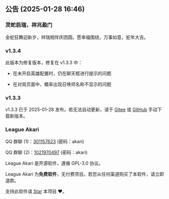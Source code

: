 ## 公告 (2025-01-28 16:46)

### 灵蛇启瑞，祥兆盈门

金蛇狂舞迎新岁，祥瑞相伴庆团圆。愿幸福围绕，万事如意，蛇年大吉。

### v1.3.4

此版本为修复版本，修复在 v1.3.3 中：

- 在未开启英雄配置时，仍在聊天框进行提示的问题

- 在对局页面中，概率出现召唤师名称不显示的问题

### v1.3.3

v1.3.3 已于 2025-01-28 发布。若无法自动更新，请于 [Gitee](https://gitee.com/Hanxven/LeagueAkari/releases/download/v1.3.3/League%20Akari-1.3.3-win.7z) 或 [GitHub](https://github.com/Hanxven/LeagueAkari/releases/download/v1.3.3/League.Akari-1.3.3-win.7z) 手动下载新版本。

### League Akari

QQ 群聊 (1)：[301157623](https://qm.qq.com/q/F1Xv85etlm) (密码：akari)

QQ 群聊 (2)：[1021970497](https://qm.qq.com/q/SWfPsyeyKy) (密码：akari)

League Akari 是开源软件，遵循 GPL-3.0 协议。

League Akari 为**免费软件**，无付费项目。若您从任何渠道购买了本软件，请立即退款。

支持此软件请 [Star](https://github.com/Hanxven/LeagueAkari) 本项目 ❤️。
